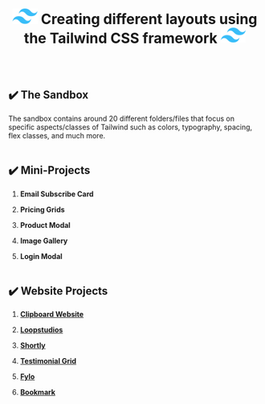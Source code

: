 <!-- Centered Title -->
<h1 align="center"><img src="./all-project-assets/Tailwind_CSS_Logo.svg" alt="Tailwind CSS Logo" width="50"> Creating different layouts using the Tailwind CSS framework <img src="./all-project-assets/Tailwind_CSS_Logo.svg" alt="Tailwind CSS Logo" width="50"></h1>

<!-- create line breaks -->

<br><br>

## ✔️ The Sandbox

The sandbox contains around 20 different folders/files that focus on specific aspects/classes of Tailwind such as colors, typography, spacing, flex classes, and much more.
<br><br>

## ✔️ Mini-Projects

1.  **Email Subscribe Card**

2.  **Pricing Grids**

3.  **Product Modal**

4.  **Image Gallery**

5.  **Login Modal**
    <br><br>

## ✔️ Website Projects

1. [**Clipboard Website**](https://chipper-gelato-bcd808.netlify.app/)

2. [**Loopstudios**](https://loopstudios-theta-ochre.vercel.app/)

3. [**Shortly**](https://main--lighthearted-frangollo-8222f2.netlify.app/)

4. [**Testimonial Grid**](https://testimonial-grid.onrender.com/)

5. [**Fylo**](https://fylo-02r1.onrender.com/)

6. [**Bookmark**](https://bookmark-sbjt.onrender.com/)
